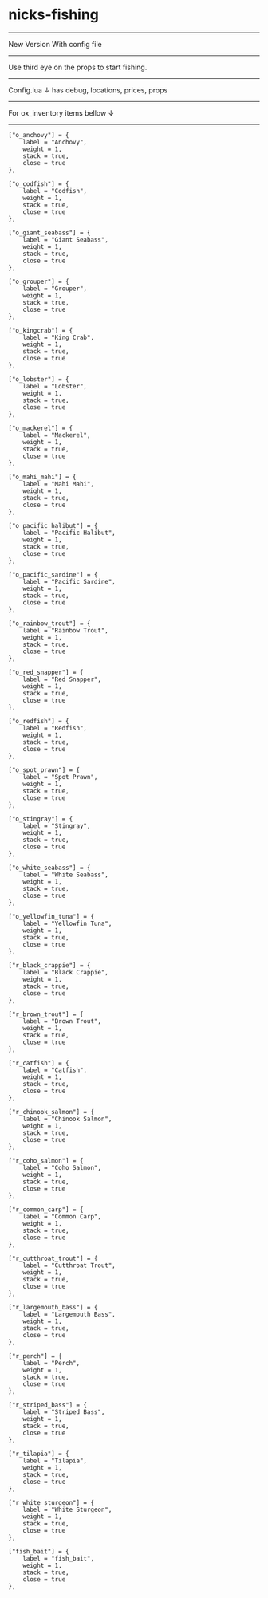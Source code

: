 # nicks-fishing
************************************
New Version
With config file 
************************************
Use third eye on the props to start fishing.
************************************
Config.lua ↓
has debug, locations, prices, props
************************************
For ox_inventory items bellow ↓
************************************
    ["o_anchovy"] = { 
        label = "Anchovy", 
        weight = 1,
        stack = true,
        close = true
    },
    
    ["o_codfish"] = { 
        label = "Codfish", 
        weight = 1,
        stack = true,
        close = true
    },
    
    ["o_giant_seabass"] = { 
        label = "Giant Seabass", 
        weight = 1,
        stack = true,
        close = true
    },
    
    ["o_grouper"] = { 
        label = "Grouper", 
        weight = 1,
        stack = true,
        close = true
    },
    
    ["o_kingcrab"] = { 
        label = "King Crab", 
        weight = 1,
        stack = true,
        close = true
    },
    
    ["o_lobster"] = { 
        label = "Lobster", 
        weight = 1,
        stack = true,
        close = true
    },
    
    ["o_mackerel"] = { 
        label = "Mackerel", 
        weight = 1,
        stack = true,
        close = true
    },
    
    ["o_mahi_mahi"] = { 
        label = "Mahi Mahi", 
        weight = 1,
        stack = true,
        close = true
    },
    
    ["o_pacific_halibut"] = { 
        label = "Pacific Halibut", 
        weight = 1,
        stack = true,
        close = true
    },
    
    ["o_pacific_sardine"] = { 
        label = "Pacific Sardine", 
        weight = 1,
        stack = true,
        close = true
    },
    
    ["o_rainbow_trout"] = { 
        label = "Rainbow Trout", 
        weight = 1,
        stack = true,
        close = true
    },
    
    ["o_red_snapper"] = { 
        label = "Red Snapper", 
        weight = 1,
        stack = true,
        close = true
    },
    
    ["o_redfish"] = { 
        label = "Redfish", 
        weight = 1,
        stack = true,
        close = true
    },
    
    ["o_spot_prawn"] = { 
        label = "Spot Prawn", 
        weight = 1,
        stack = true,
        close = true
    },
    
    ["o_stingray"] = { 
        label = "Stingray", 
        weight = 1,
        stack = true,
        close = true
    },
    
    ["o_white_seabass"] = { 
        label = "White Seabass", 
        weight = 1,
        stack = true,
        close = true
    },
    
    ["o_yellowfin_tuna"] = { 
        label = "Yellowfin Tuna", 
        weight = 1,
        stack = true,
        close = true
    },
    
    ["r_black_crappie"] = { 
        label = "Black Crappie", 
        weight = 1,
        stack = true,
        close = true
    },
    
    ["r_brown_trout"] = { 
        label = "Brown Trout", 
        weight = 1,
        stack = true,
        close = true
    },
    
    ["r_catfish"] = { 
        label = "Catfish", 
        weight = 1,
        stack = true,
        close = true
    },
    
    ["r_chinook_salmon"] = { 
        label = "Chinook Salmon", 
        weight = 1,
        stack = true,
        close = true
    },
    
    ["r_coho_salmon"] = { 
        label = "Coho Salmon", 
        weight = 1,
        stack = true,
        close = true
    },
    
    ["r_common_carp"] = { 
        label = "Common Carp", 
        weight = 1,
        stack = true,
        close = true
    },
    
    ["r_cutthroat_trout"] = { 
        label = "Cutthroat Trout", 
        weight = 1,
        stack = true,
        close = true
    },
    
    ["r_largemouth_bass"] = { 
        label = "Largemouth Bass", 
        weight = 1,
        stack = true,
        close = true
    },
    
    ["r_perch"] = { 
        label = "Perch", 
        weight = 1,
        stack = true,
        close = true
    },
    
    ["r_striped_bass"] = { 
        label = "Striped Bass", 
        weight = 1,
        stack = true,
        close = true
    },
    
    ["r_tilapia"] = { 
        label = "Tilapia", 
        weight = 1,
        stack = true,
        close = true
    },
    
    ["r_white_sturgeon"] = { 
        label = "White Sturgeon", 
        weight = 1,
        stack = true,
        close = true
    },

    ["fish_bait"] = {
        label = "fish_bait",
        weight = 1,
        stack = true,
        close = true
    },
